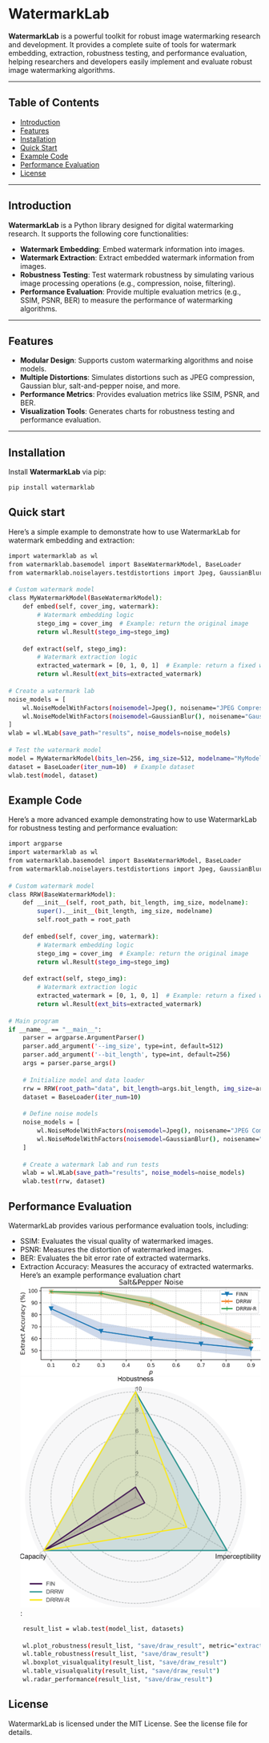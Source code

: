 # WatermarkLab

**WatermarkLab** is a powerful toolkit for robust image watermarking research and development. It provides a complete suite of tools for watermark embedding, extraction, robustness testing, and performance evaluation, helping researchers and developers easily implement and evaluate robust image watermarking algorithms.

---

## Table of Contents
- [Introduction](#introduction)
- [Features](#features)
- [Installation](#installation)
- [Quick Start](#quick-start)
- [Example Code](#example-code)
- [Performance Evaluation](#performance-evaluation)
- [License](#license)

---

## Introduction

**WatermarkLab** is a Python library designed for digital watermarking research. It supports the following core functionalities:
- **Watermark Embedding**: Embed watermark information into images.
- **Watermark Extraction**: Extract embedded watermark information from images.
- **Robustness Testing**: Test watermark robustness by simulating various image processing operations (e.g., compression, noise, filtering).
- **Performance Evaluation**: Provide multiple evaluation metrics (e.g., SSIM, PSNR, BER) to measure the performance of watermarking algorithms.

---

## Features

- **Modular Design**: Supports custom watermarking algorithms and noise models.
- **Multiple Distortions**: Simulates distortions such as JPEG compression, Gaussian blur, salt-and-pepper noise, and more.
- **Performance Metrics**: Provides evaluation metrics like SSIM, PSNR, and BER.
- **Visualization Tools**: Generates charts for robustness testing and performance evaluation.

---

## Installation

Install **WatermarkLab** via pip:

```bash
pip install watermarklab
```

## Quick start
Here’s a simple example to demonstrate how to use WatermarkLab for watermark embedding and extraction:
```bash
import watermarklab as wl
from watermarklab.basemodel import BaseWatermarkModel, BaseLoader
from watermarklab.noiselayers.testdistortions import Jpeg, GaussianBlur

# Custom watermark model
class MyWatermarkModel(BaseWatermarkModel):
    def embed(self, cover_img, watermark):
        # Watermark embedding logic
        stego_img = cover_img  # Example: return the original image
        return wl.Result(stego_img=stego_img)

    def extract(self, stego_img):
        # Watermark extraction logic
        extracted_watermark = [0, 1, 0, 1]  # Example: return a fixed watermark
        return wl.Result(ext_bits=extracted_watermark)

# Create a watermark lab
noise_models = [
    wl.NoiseModelWithFactors(noisemodel=Jpeg(), noisename="JPEG Compression", factors=[50, 70, 90]),
    wl.NoiseModelWithFactors(noisemodel=GaussianBlur(), noisename="Gaussian Blur", factors=[1.0, 2.0, 3.0]),
]
wlab = wl.WLab(save_path="results", noise_models=noise_models)

# Test the watermark model
model = MyWatermarkModel(bits_len=256, img_size=512, modelname="MyModel")
dataset = BaseLoader(iter_num=10)  # Example dataset
wlab.test(model, dataset)
```

## Example Code
Here’s a more advanced example demonstrating how to use WatermarkLab for robustness testing and performance evaluation:
```bash
import argparse
import watermarklab as wl
from watermarklab.basemodel import BaseWatermarkModel, BaseLoader
from watermarklab.noiselayers.testdistortions import Jpeg, GaussianBlur

# Custom watermark model
class RRW(BaseWatermarkModel):
    def __init__(self, root_path, bit_length, img_size, modelname):
        super().__init__(bit_length, img_size, modelname)
        self.root_path = root_path

    def embed(self, cover_img, watermark):
        # Watermark embedding logic
        stego_img = cover_img  # Example: return the original image
        return wl.Result(stego_img=stego_img)

    def extract(self, stego_img):
        # Watermark extraction logic
        extracted_watermark = [0, 1, 0, 1]  # Example: return a fixed watermark
        return wl.Result(ext_bits=extracted_watermark)

# Main program
if __name__ == "__main__":
    parser = argparse.ArgumentParser()
    parser.add_argument('--img_size', type=int, default=512)
    parser.add_argument('--bit_length', type=int, default=256)
    args = parser.parse_args()

    # Initialize model and data loader
    rrw = RRW(root_path="data", bit_length=args.bit_length, img_size=args.img_size, modelname="RRW")
    dataset = BaseLoader(iter_num=10)

    # Define noise models
    noise_models = [
        wl.NoiseModelWithFactors(noisemodel=Jpeg(), noisename="JPEG Compression", factors=[50, 70, 90]),
        wl.NoiseModelWithFactors(noisemodel=GaussianBlur(), noisename="Gaussian Blur", factors=[1.0, 2.0, 3.0]),
    ]

    # Create a watermark lab and run tests
    wlab = wl.WLab(save_path="results", noise_models=noise_models)
    wlab.test(rrw, dataset)
```
## Performance Evaluation
WatermarkLab provides various performance evaluation tools, including:
- SSIM: Evaluates the visual quality of watermarked images.
- PSNR: Measures the distortion of watermarked images.
- BER: Evaluates the bit error rate of extracted watermarks.
- Extraction Accuracy: Measures the accuracy of extracted watermarks.
Here’s an example performance evaluation chart ![Plot](figures/plot.png)![Plot](figures/radar.png):
```bash
    result_list = wlab.test(model_list, datasets)

    wl.plot_robustness(result_list, "save/draw_result", metric="extract_accuracy")
    wl.table_robustness(result_list, "save/draw_result")
    wl.boxplot_visualquality(result_list, "save/draw_result")
    wl.table_visualquality(result_list, "save/draw_result")
    wl.radar_performance(result_list, "save/draw_result")
```
## License

WatermarkLab is licensed under the MIT License. See the license file for details.
